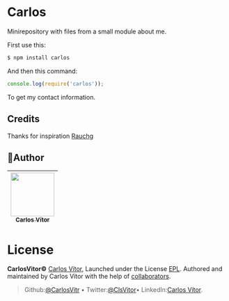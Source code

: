 # Carlos

Minirepository with files from a small module about me.

First use this:

```bash
$ npm install carlos
```
And then this command:

```js
console.log(require('carlos'));
```

To get my contact information.

## Credits

Thanks for inspiration [Rauchg](https://github.com/rauchg/rauchg)

## 📌Author

| [<img src="https://avatars.githubusercontent.com/u/43506171?s=460&v=4" width="100"><br><sub> Carlos Vítor </sub>](https://github.com/carlosvitr) |
| :---: |
 
# License

**CarlosVitor©** <a href="http://carlosvitor.ml">Carlos Vítor</a>, Launched under the License [EPL](https://github.com/CarlosVitr/carlos-json/blob/main/LICENSE). Authored and maintained by Carlos Vítor with the help of <a href="https://github.com/carlosvitr/carlos-json/graphs/contributors">collaborators</a>.
> Github:<a href="https://github.com/carlosvitr">@CarlosVitr</a> • Twitter:<a href="https://twitter.com/ClsVitor">@ClsVitor</a>• LinkedIn:<a href="https://www.linkedin.com/in/CarlosVitor">Carlos Vítor</a>.
